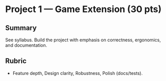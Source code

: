 # Project 1 — Game Extension (30 pts)

## Summary
See syllabus. Build the project with emphasis on correctness, ergonomics, and documentation.

## Rubric
- Feature depth, Design clarity, Robustness, Polish (docs/tests).
